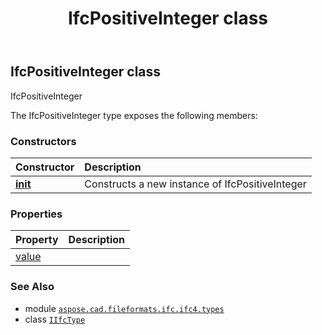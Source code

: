 ﻿---
title: IfcPositiveInteger class
second_title: Aspose.CAD for Python via .NET API References
description: 
type: docs
weight: 1160
url: /python-net/aspose.cad.fileformats.ifc.ifc4.types/ifcpositiveinteger/
is_root: false
---

## IfcPositiveInteger class

IfcPositiveInteger



The IfcPositiveInteger type exposes the following members:

### Constructors
| Constructor | Description |
| :- | :- |
| [__init__](/cad/python-net/aspose.cad.fileformats.ifc.ifc4.types/ifcpositiveinteger/__init__/#) | Constructs a new instance of IfcPositiveInteger |


### Properties
| Property | Description |
| :- | :- |
| [value](/cad/python-net/aspose.cad.fileformats.ifc.ifc4.types/ifcpositiveinteger/value) |  |



### See Also
* module [`aspose.cad.fileformats.ifc.ifc4.types`](..)
* class [`IIfcType`](/cad/python-net/aspose.cad.fileformats.ifc/iifctype)
